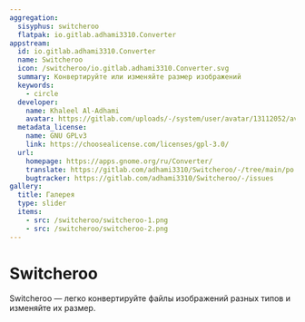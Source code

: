 ```yaml
---
aggregation:
  sisyphus: switcheroo
  flatpak: io.gitlab.adhami3310.Converter
appstream:
  id: io.gitlab.adhami3310.Converter
  name: Switcheroo
  icon: /switcheroo/io.gitlab.adhami3310.Converter.svg
  summary: Конвертируйте или изменяйте размер изображений
  keywords:
    - circle
  developer:
    name: Khaleel Al-Adhami
    avatar: https://gitlab.com/uploads/-/system/user/avatar/13112052/avatar.png
  metadata_license:
    name: GNU GPLv3
    link: https://choosealicense.com/licenses/gpl-3.0/
  url:
    homepage: https://apps.gnome.org/ru/Converter/
    translate: https://gitlab.com/adhami3310/Switcheroo/-/tree/main/po
    bugtracker: https://gitlab.com/adhami3310/Switcheroo/-/issues
gallery:
  title: Галерея
  type: slider
  items:
    - src: /switcheroo/switcheroo-1.png
    - src: /switcheroo/switcheroo-2.png
---
```


# Switcheroo

Switcheroo — легко конвертируйте файлы изображений разных типов и изменяйте их размер.

<AGWGallery />

<!--@include: @apps/.parts/install/content-repo.md-->
<!--@include: @apps/.parts/install/content-flatpak.md-->

